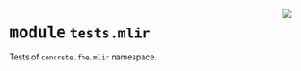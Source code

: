 <!-- markdownlint-disable -->

<a href="../../frontends/concrete-python/tests/mlir/__init__.py#L0"><img align="right" style="float:right;" src="https://img.shields.io/badge/-source-cccccc?style=flat-square"></a>

# <kbd>module</kbd> `tests.mlir`
Tests of `concrete.fhe.mlir` namespace. 



